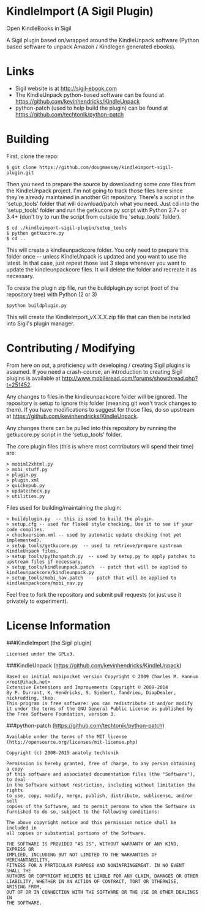 KindleImport (A Sigil Plugin)
============

Open KindleBooks in Sigil

A Sigil plugin based on/wrapped around the KindleUnpack software (Python based software to unpack Amazon / Kindlegen generated ebooks).

Links
=====

* Sigil website is at http://sigil-ebook.com
* The KindleUnpack python-based software can be found at https://github.com/kevinhendricks/KindleUnpack
* python-patch (used to help build the plugin) can be found at https://github.com/techtonik/python-patch

Building
========

First, clone the repo:

    $ git clone https://github.com/dougmassay/kindleimport-sigil-plugin.git
    
Then you need to prepare the source by downloading some core files from the KindleUnpack project. I'm not going to track those files here since they're already maintained in another Git repository. There's a script in the 'setup_tools' folder that will download/patch what you need. Just cd into the 'setup_tools' folder and run the getkucore.py script with Python 2.7+ or 3.4+ (don't try to run the script from outside the 'setup_tools' folder).

    $ cd ./kindleimport-sigil-plugin/setup_tools
    $ python getkucore.py
    $ cd ..

This will create a kindleunpackcore folder. You only need to prepare this folder once -- unless KindleUnpack is updated and you want to use the latest. In that case, just repeat those last 3 steps whenever you want to update the kindleunpackcore files. It will delete the folder and recreate it as necessary.

To create the plugin zip file, run the buildplugin.py script (root of the repository tree) with Python (2 or 3)

    $python buildplugin.py
    
This will create the KindleImport_vX.X.X.zip file that can then be installed into Sigil's plugin manager.
    
Contributing / Modifying
============
From here on out, a proficiency with developing / creating Sigil plugins is assumed.
If you need a crash-course, an introduction to creating Sigil plugins is available at
http://www.mobileread.com/forums/showthread.php?t=251452.

Any changes to files in the kindleunpackcore folder will be ignored. The repository is setup to ignore this folder (meaning git won't track changes to them). If you have modifications to suggest for those files, do so upstream at https://github.com/kevinhendricks/KindleUnpack.

Any changes there can be pulled into this repository by running the getkucore.py script in the 'setup_tools' folder.

The core plugin files (this is where most contributors will spend their time) are:

    > mobiml2xhtml.py
    > mobi_stuff.py
    > plugin.py
    > plugin.xml
    > quickepub.py
    > updatecheck.py
    > utilities.py

    
Files used for building/maintaining the plugin:

    > buildplugin.py  -- this is used to build the plugin.
    > setup.cfg -- used for flake8 style checking. Use it to see if your code complies.
    > checkversion.xml -- used by automatic update checking (not yet implemented).
    > setup_tools/getkucore.py  -- used to retrieve/prepare upstream KindleUnpack files.
    > setup_tools/pythonpatch.py  -- used by setup.py to apply patches to upstream files if necessary. 
    > setup_tools/kindleunpack.patch  -- patch that will be applied to kindleunpackcore/kindleunpack.py
    > setup_tools/mobi_nav.patch  -- patch that will be applied to kindleunpackcore/mobi_nav.py

Feel free to fork the repository and submit pull requests (or just use it privately to experiment).



License Information
=======

###KindleImport (the Sigil plugin)

    Licensed under the GPLv3.

###KindleUnpack (https://github.com/kevinhendricks/KindleUnpack)

    Based on initial mobipocket version Copyright © 2009 Charles M. Hannum <root@ihack.net>
    Extensive Extensions and Improvements Copyright © 2009-2014 
    By P. Durrant, K. Hendricks, S. Siebert, fandrieu, DiapDealer, nickredding, tkeo.
    This program is free software: you can redistribute it and/or modify
    it under the terms of the GNU General Public License as published by
    the Free Software Foundation, version 3.

###python-patch (https://github.com/techtonik/python-patch)

    Available under the terms of the MIT license (http://opensource.org/licenses/mit-license.php)

    Copyright (c) 2008-2015 anatoly techtonik

    Permission is hereby granted, free of charge, to any person obtaining a copy
    of this software and associated documentation files (the "Software"), to deal
    in the Software without restriction, including without limitation the rights    
    to use, copy, modify, merge, publish, distribute, sublicense, and/or sell
    copies of the Software, and to permit persons to whom the Software is
    furnished to do so, subject to the following conditions:

    The above copyright notice and this permission notice shall be included in
    all copies or substantial portions of the Software.

    THE SOFTWARE IS PROVIDED "AS IS", WITHOUT WARRANTY OF ANY KIND, EXPRESS OR
    IMPLIED, INCLUDING BUT NOT LIMITED TO THE WARRANTIES OF MERCHANTABILITY,
    FITNESS FOR A PARTICULAR PURPOSE AND NONINFRINGEMENT. IN NO EVENT SHALL THE
    AUTHORS OR COPYRIGHT HOLDERS BE LIABLE FOR ANY CLAIM, DAMAGES OR OTHER
    LIABILITY, WHETHER IN AN ACTION OF CONTRACT, TORT OR OTHERWISE, ARISING FROM,
    OUT OF OR IN CONNECTION WITH THE SOFTWARE OR THE USE OR OTHER DEALINGS IN
    THE SOFTWARE.